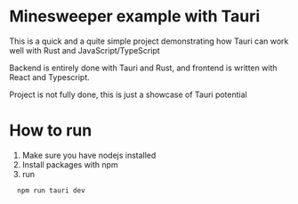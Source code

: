 # Minesweeper example with Tauri

This is a quick and a quite simple project demonstrating how Tauri can work well with Rust and JavaScript/TypeScript

Backend is entirely done with Tauri and Rust, and frontend is written with React and Typescript.

Project is not fully done, this is just a showcase of Tauri potential

# How to run

1. Make sure you have nodejs installed
2. Install packages with npm
3. run 
```bash
  npm run tauri dev
```

